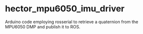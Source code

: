 # hector_mpu6050_imu_driver

Arduino code employing rosserial to retrieve a quaternion from the MPU6050 DMP and publish it to ROS.
